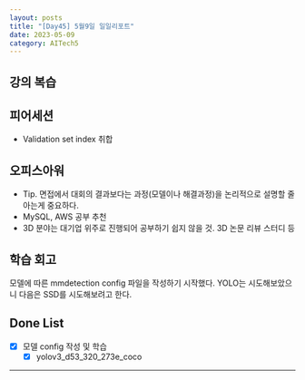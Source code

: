 ```yaml
---
layout: posts
title: "[Day45] 5월9일 일일리포트"
date: 2023-05-09
category: AITech5
---
```


## 강의 복습

## 피어세션

- Validation set index 취합

## 오피스아워

- Tip. 면접에서 대회의 결과보다는 과정(모델이나 해결과정)을 논리적으로 설명할 줄 아는게 중요하다.
- MySQL, AWS 공부 추천
- 3D 분야는 대기업 위주로 진행되어 공부하기 쉽지 않을 것. 3D 논문 리뷰 스터디 등

## 학습 회고

모델에 따른 mmdetection config 파일을 작성하기 시작했다. YOLO는 시도해보았으니 다음은 SSD를 시도해보려고 한다. 

## Done List

- [x]  모델 config 작성 및 학습
    - [x]  yolov3_d53_320_273e_coco

---
